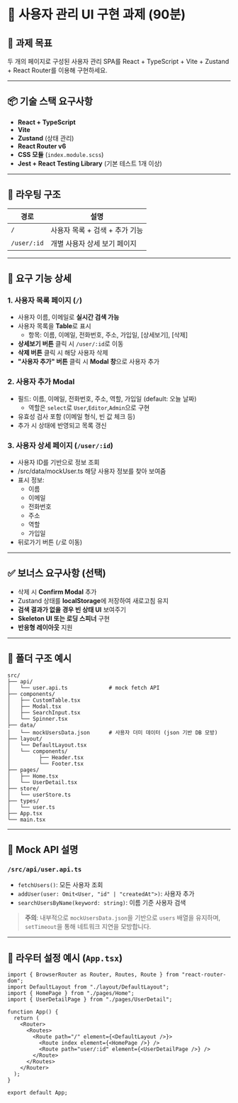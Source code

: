 # 🧪 사용자 관리 UI 구현 과제 (90분)

## 🎯 과제 목표

두 개의 페이지로 구성된 사용자 관리 SPA를 React + TypeScript + Vite + Zustand + React Router를 이용해 구현하세요.

---

## 📦 기술 스택 요구사항

- **React + TypeScript**
- **Vite**
- **Zustand** (상태 관리)
- **React Router v6**
- **CSS 모듈** (`index.module.scss`)
- **Jest + React Testing Library** (기본 테스트 1개 이상)

---

## 🧭 라우팅 구조

| 경로        | 설명                           |
| ----------- | ------------------------------ |
| `/`         | 사용자 목록 + 검색 + 추가 기능 |
| `/user/:id` | 개별 사용자 상세 보기 페이지   |

---

## 📄 요구 기능 상세

### 1. 사용자 목록 페이지 (`/`)

- 사용자 이름, 이메일로 **실시간 검색 가능**
- 사용자 목록을 **Table**로 표시
  - 항목: 이름, 이메일, 전화번호, 주소, 가입일, [상세보기], [삭제]
- **상세보기 버튼** 클릭 시 `/user/:id`로 이동
- **삭제 버튼** 클릭 시 해당 사용자 삭제
- **"사용자 추가" 버튼** 클릭 시 **Modal 창**으로 사용자 추가

### 2. 사용자 추가 Modal

- 필드: 이름, 이메일, 전화번호, 주소, 역할, 가입일 (default: 오늘 날짜)
  - 역할은 `select`로 `User`,`Editor`,`Admin`으로 구현
- 유효성 검사 포함 (이메일 형식, 빈 값 체크 등)
- 추가 시 상태에 반영되고 목록 갱신

### 3. 사용자 상세 페이지 (`/user/:id`)

- 사용자 ID를 기반으로 정보 조회
- /src/data/mockUser.ts 해당 사용자 정보를 찾아 보여줌
- 표시 정보:
  - 이름
  - 이메일
  - 전화번호
  - 주소
  - 역할
  - 가입일
- 뒤로가기 버튼 (`/`로 이동)

---

## ✅ 보너스 요구사항 (선택)

- 삭제 시 **Confirm Modal** 추가
- Zustand 상태를 **localStorage**에 저장하여 새로고침 유지
- **검색 결과가 없을 경우 빈 상태 UI** 보여주기
- **Skeleton UI 또는 로딩 스피너** 구현
- **반응형 레이아웃** 지원

---

## 📁 폴더 구조 예시

```
src/
├── api/
│   └── user.api.ts             # mock fetch API
├── components/
│   ├── CustomTable.tsx
│   ├── Modal.tsx
│   ├── SearchInput.tsx
│   └── Spinner.tsx
├── data/
│   └── mockUsersData.json      # 사용자 더미 데이터 (json 기반 DB 모방)
├── layout/
│   └── DefaultLayout.tsx
│   └── components/
│         ├── Header.tsx
│         └── Footer.tsx
├── pages/
│   ├── Home.tsx
│   └── UserDetail.tsx
├── store/
│   └── userStore.ts
├── types/
│   └── user.ts
├── App.tsx
└── main.tsx
```

---

## 📡 Mock API 설명

### `/src/api/user.api.ts`

- `fetchUsers()`: 모든 사용자 조회
- `addUser(user: Omit<User, "id" | "createdAt">)`: 사용자 추가
- `searchUsersByName(keyword: string)`: 이름 기준 사용자 검색

> **주의**: 내부적으로 `mockUsersData.json`을 기반으로 `users` 배열을 유지하며, `setTimeout`을 통해 네트워크 지연을 모방합니다.

---

## 🔁 라우터 설정 예시 (`App.tsx`)

```
import { BrowserRouter as Router, Routes, Route } from "react-router-dom";
import DefaultLayout from "./layout/DefaultLayout";
import { HomePage } from "./pages/Home";
import { UserDetailPage } from "./pages/UserDetail";

function App() {
  return (
    <Router>
      <Routes>
        <Route path="/" element={<DefaultLayout />}>
          <Route index element={<HomePage />} />
          <Route path="user/:id" element={<UserDetailPage />} />
        </Route>
      </Routes>
    </Router>
  );
}

export default App;
```
